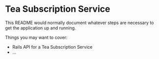 # Tea Subscription Service


This README would normally document whatever steps are necessary to get the
application up and running.

Things you may want to cover:

* Rails API for a Tea Subscription Service
* ...
